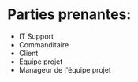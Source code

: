 # Parties prenantes:
- IT Support
- Commanditaire
- Client
- Equipe projet
- Manageur de l'équipe projet
